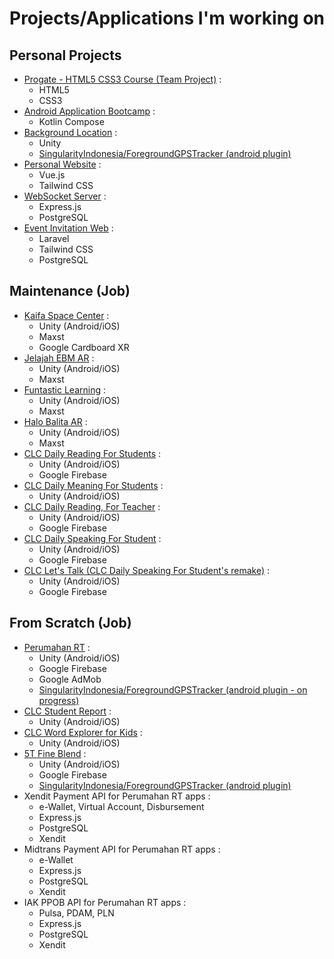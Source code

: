 # Projects/Applications I'm working on

## Personal Projects
- [Progate - HTML5 CSS3 Course (Team Project)](https://krlan2789.github.io/progate-ceb-e02) :
  - HTML5
  - CSS3
- [Android Application Bootcamp](https://github.com/krlan2789/Sanbercode-B48-Final-Project) :
  - Kotlin Compose
- [Background Location](https://github.com/krlan2789/unity-background-service) :
  - Unity
  - [SingularityIndonesia/ForegroundGPSTracker (android plugin)](https://github.com/SingularityIndonesia/ForegroundGPSTracker)
- [Personal Website](https://erlankurnia.github.io) :
  - Vue.js
  - Tailwind CSS
- [WebSocket Server](https://github.com/krlan2789/express-ws-app) :
  - Express.js
  - PostgreSQL
- [Event Invitation Web](https://invitation.kuryana.id) :
  - Laravel
  - Tailwind CSS
  - PostgreSQL

## Maintenance (Job)
- [Kaifa Space Center](https://play.google.com/store/apps/details?id=com.kaifa.learning) :
  - Unity (Android/iOS)
  - Maxst
  - Google Cardboard XR
- [Jelajah EBM AR](https://play.google.com/store/apps/details?id=com.mizan.map.ebmar) :
  - Unity (Android/iOS)
  - Maxst
- [Funtastic Learning](https://play.google.com/store/apps/details?id=com.mizan.map.funtasticlearning) :
  - Unity (Android/iOS)
  - Maxst
- [Halo Balita AR](https://play.google.com/store/apps/details?id=com.mizan.map.halobalitaar) :
  - Unity (Android/iOS)
  - Maxst
- [CLC Daily Reading For Students](https://play.google.com/store/apps/details?id=com.anakpintar.clcreading) :
  - Unity (Android/iOS)
  - Google Firebase
- [CLC Daily Meaning For Students](https://play.google.com/store/apps/details?id=com.anakpintar.clcmeaning) :
  - Unity (Android/iOS)
- [CLC Daily Reading, For Teacher](https://play.google.com/store/apps/details?id=com.anakpintar.clcteacherapp) :
  - Unity (Android/iOS)
  - Google Firebase
- [CLC Daily Speaking For Student](https://play.google.com/store/apps/details?id=com.anakpintar.clcspeaking) :
  - Unity (Android/iOS)
  - Google Firebase
- [CLC Let's Talk (CLC Daily Speaking For Student's remake)](https://play.google.com/store/apps/details?id=com.anakpintar.clcstudentdsnew) :
  - Unity (Android/iOS)
  - Google Firebase

## From Scratch (Job)
- [Perumahan RT](https://play.google.com/store/apps/details?id=com.anakpintar.perumahan) :
  - Unity (Android/iOS)
  - Google Firebase
  - Google AdMob
  - [SingularityIndonesia/ForegroundGPSTracker (android plugin - on progress)](https://github.com/SingularityIndonesia/ForegroundGPSTracker)
- [CLC Student Report](https://play.google.com/store/apps/details?id=com.anakpintarstudio.parentportal) :
  - Unity (Android/iOS)
- [CLC Word Explorer for Kids](https://play.google.com/store/apps/details?id=com.AnakPintar.CLCMeaningforKids) :
  - Unity (Android/iOS)
- [5T Fine Blend](https://play.google.com/store/apps/details?id=com.AnakPintar.SalesTracker) :
  - Unity (Android/iOS)
  - Google Firebase
  - [SingularityIndonesia/ForegroundGPSTracker (android plugin)](https://github.com/SingularityIndonesia/ForegroundGPSTracker)
- Xendit Payment API for Perumahan RT apps :
  - e-Wallet, Virtual Account, Disbursement
  - Express.js
  - PostgreSQL
  - Xendit
- Midtrans Payment API for Perumahan RT apps :
  - e-Wallet
  - Express.js
  - PostgreSQL
  - Xendit
- IAK PPOB API for Perumahan RT apps :
  - Pulsa, PDAM, PLN
  - Express.js
  - PostgreSQL
  - Xendit
